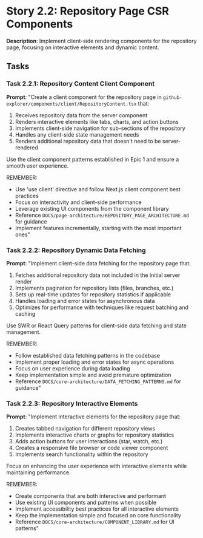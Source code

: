 # Story 2.2: Repository Page CSR Components

**Description**: Implement client-side rendering components for the repository page, focusing on interactive elements and dynamic content.

## Tasks

### Task 2.2.1: Repository Content Client Component

**Prompt**: "Create a client component for the repository page in `github-explorer/components/client/RepositoryContent.tsx` that:
1. Receives repository data from the server component
2. Renders interactive elements like tabs, charts, and action buttons
3. Implements client-side navigation for sub-sections of the repository
4. Handles any client-side state management needs
5. Renders additional repository data that doesn't need to be server-rendered

Use the client component patterns established in Epic 1 and ensure a smooth user experience.

REMEMBER: 
- Use 'use client' directive and follow Next.js client component best practices
- Focus on interactivity and client-side performance
- Leverage existing UI components from the component library
- Reference `DOCS/page-architecture/REPOSITORY_PAGE_ARCHITECTURE.md` for guidance
- Implement features incrementally, starting with the most important ones"

### Task 2.2.2: Repository Dynamic Data Fetching

**Prompt**: "Implement client-side data fetching for the repository page that:
1. Fetches additional repository data not included in the initial server render
2. Implements pagination for repository lists (files, branches, etc.)
3. Sets up real-time updates for repository statistics if applicable
4. Handles loading and error states for asynchronous data
5. Optimizes for performance with techniques like request batching and caching

Use SWR or React Query patterns for client-side data fetching and state management.

REMEMBER: 
- Follow established data fetching patterns in the codebase
- Implement proper loading and error states for async operations
- Focus on user experience during data loading
- Keep implementation simple and avoid premature optimization
- Reference `DOCS/core-architecture/DATA_FETCHING_PATTERNS.md` for guidance"

### Task 2.2.3: Repository Interactive Elements

**Prompt**: "Implement interactive elements for the repository page that:
1. Creates tabbed navigation for different repository views
2. Implements interactive charts or graphs for repository statistics
3. Adds action buttons for user interactions (star, watch, etc.)
4. Creates a responsive file browser or code viewer component
5. Implements search functionality within the repository

Focus on enhancing the user experience with interactive elements while maintaining performance.

REMEMBER: 
- Create components that are both interactive and performant
- Use existing UI components and patterns when possible
- Implement accessibility best practices for all interactive elements
- Keep the implementation simple and focused on core functionality
- Reference `DOCS/core-architecture/COMPONENT_LIBRARY.md` for UI patterns" 